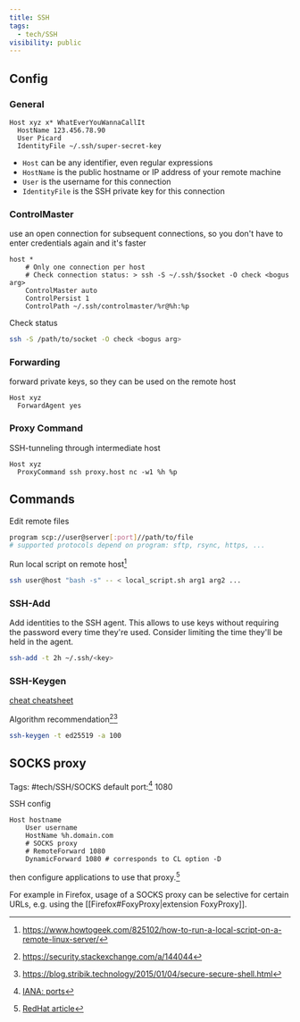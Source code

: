 ```yaml
---
title: SSH
tags:
  - tech/SSH
visibility: public
---
```


## Config

### General

```ssh_config
Host xyz x* WhatEverYouWannaCallIt
  HostName 123.456.78.90
  User Picard
  IdentityFile ~/.ssh/super-secret-key
```

- `Host` can be any identifier, even regular expressions
- `HostName` is the public hostname or IP address of your remote machine
- `User` is the username for this connection
- `IdentityFile` is the SSH private key for this connection

### ControlMaster

use an open connection for subsequent connections, so you don't have to enter credentials again and it's faster

```ssh_config
host *
    # Only one connection per host
    # Check connection status: > ssh -S ~/.ssh/$socket -O check <bogus arg>
    ControlMaster auto
    ControlPersist 1
    ControlPath ~/.ssh/controlmaster/%r@%h:%p
```

Check status

```bash
ssh -S /path/to/socket -O check <bogus arg>
```

### Forwarding

forward private keys, so they can be used on the remote host

```ssh_config
Host xyz
  ForwardAgent yes
```

### Proxy Command

SSH-tunneling through intermediate host

```
Host xyz
  ProxyCommand ssh proxy.host nc -w1 %h %p
```

## Commands

Edit remote files

```bash
program scp://user@server[:port]//path/to/file
# supported protocols depend on program: sftp, rsync, https, ...
```

Run local script on remote host[^1]

```bash
ssh user@host "bash -s" -- < local_script.sh arg1 arg2 ...
```

[^1]: <https://www.howtogeek.com/825102/how-to-run-a-local-script-on-a-remote-linux-server/>

### SSH-Add

Add identities to the SSH agent. This allows to use keys without requiring the password every time they're used. Consider limiting the time they'll be held in the agent.

```sh
ssh-add -t 2h ~/.ssh/<key>
```


### SSH-Keygen

[cheat cheatsheet](file://.config/cheat/cheatsheets/community/ssh-keygen)

Algorithm recommendation[^2][^3]

```sh
ssh-keygen -t ed25519 -a 100
```

[^2]: <https://security.stackexchange.com/a/144044>
[^3]: <https://blog.stribik.technology/2015/01/04/secure-secure-shell.html>

## SOCKS proxy

Tags: #tech/SSH/SOCKS
default port:[^4] 1080

[^4]: [IANA: ports](networking#^d2523a)


SSH config

```
Host hostname
    User username
    HostName %h.domain.com
    # SOCKS proxy
    # RemoteForward 1080
    DynamicForward 1080 # corresponds to CL option -D
```

then configure applications to use that proxy.[^5]

For example in Firefox, usage of a SOCKS proxy can be selective for certain URLs, e.g. using the [[Firefox#FoxyProxy|extension FoxyProxy]].

[RedHat article]: https://www.redhat.com/sysadmin/ssh-dynamic-port-forwarding
[^5]: [RedHat article]
